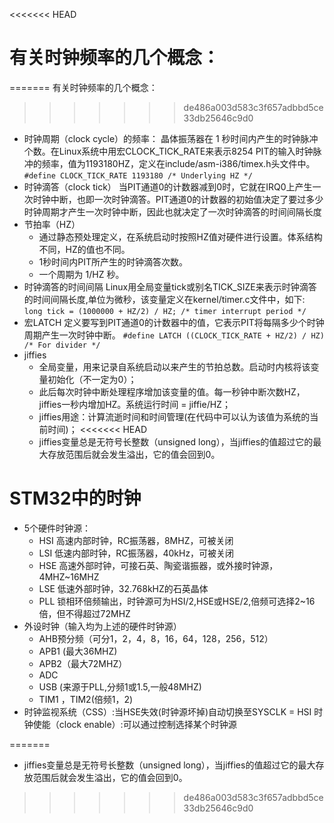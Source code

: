 <<<<<<< HEAD
<!--
 * @Author: your name
 * @Date: 2021-09-05 20:43:55
 * @LastEditTime: 2021-09-08 22:24:55
 * @LastEditors: your name
 * @Description: In User Settings Edit
 * @FilePath: /Study/概念.md
-->
# 有关时钟频率的几个概念：
=======
有关时钟频率的几个概念：
>>>>>>> de486a003d583c3f657adbbd5ce33db25646c9d0
* 时钟周期（clock cycle）的频率：
  晶体振荡器在 1 秒时间内产生的时钟脉冲个数。在Linux系统中用宏CLOCK_TICK_RATE来表示8254 PIT的输入时钟脉冲的频率，值为1193180HZ，定义在include/asm-i386/timex.h头文件中。
  ```#define CLOCK_TICK_RATE 1193180 /* Underlying HZ */```
* 时钟滴答（clock tick）
  当PIT通道0的计数器减到0时，它就在IRQ0上产生一次时钟中断，也即一次时钟滴答。PIT通道0的计数器的初始值决定了要过多少时钟周期才产生一次时钟中断，因此也就决定了一次时钟滴答的时间间隔长度
* 节拍率（HZ）
  - 通过静态预处理定义，在系统启动时按照HZ值对硬件进行设置。体系结构不同，HZ的值也不同。
  - 1秒时间内PIT所产生的时钟滴答次数。
  - 一个周期为 1/HZ 秒。
* 时钟滴答的时间间隔
  Linux用全局变量tick或别名TICK_SIZE来表示时钟滴答的时间间隔长度,单位为微秒，该变量定义在kernel/timer.c文件中，如下:
  ```long tick = (1000000 + HZ/2) / HZ; /* timer interrupt period */ ```
* 宏LATCH
  定义要写到PIT通道0的计数器中的值，它表示PIT将每隔多少个时钟周期产生一次时钟中断。
  ```#define LATCH ((CLOCK_TICK_RATE + HZ/2) / HZ) /* For divider */```
* jiffies
  - 全局变量，用来记录自系统启动以来产生的节拍总数。启动时内核将该变量初始化（不一定为0）；
  - 此后每次时钟中断处理程序增加该变量的值。每一秒钟中断次数HZ，jiffies一秒内增加HZ。系统运行时间 = jiffie/HZ；
  - jiffies用途：计算流逝时间和时间管理(在代码中可以认为该值为系统的当前时间)；
<<<<<<< HEAD
  - jiffies变量总是无符号长整数（unsigned long），当jiffies的值超过它的最大存放范围后就会发生溢出，它的值会回到0。
# STM32中的时钟
* 5个硬件时钟源：
  - HSI 高速内部时钟，RC振荡器，8MHZ，可被关闭
  - LSI 低速内部时钟，RC振荡器，40kHz，可被关闭
  - HSE 高速外部时钟，可接石英、陶瓷谐振器，或外接时钟源，4MHZ~16MHZ
  - LSE 低速外部时钟，32.768kHZ的石英晶体
  - PLL 锁相环倍频输出，时钟源可为HSI/2,HSE或HSE/2,倍频可选择2~16倍，但不得超过72MHZ
* 外设时钟（输入均为上述的硬件时钟源）
  - AHB预分频（可分1，2，4，8，16，64，128，256，512）
  - APB1 (最大36MHZ)
  - APB2（最大72MHZ）
  - ADC
  - USB (来源于PLL,分频1或1.5,一般48MHZ)
  - TIM1 ，TIM2(倍频1，2)
 * 时钟监视系统（CSS）:当HSE失效(时钟源坏掉)自动切换至SYSCLK = HSI
时钟使能（clock enable）:可以通过控制选择某个时钟源


=======
  - jiffies变量总是无符号长整数（unsigned long），当jiffies的值超过它的最大存放范围后就会发生溢出，它的值会回到0。
>>>>>>> de486a003d583c3f657adbbd5ce33db25646c9d0
